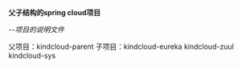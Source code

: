 **父子结构的spring cloud项目**

_--项目的说明文件_

父项目：kindcloud-parent
子项目：kindcloud-eureka
       kindcloud-zuul
       kindcloud-sys
       
       
